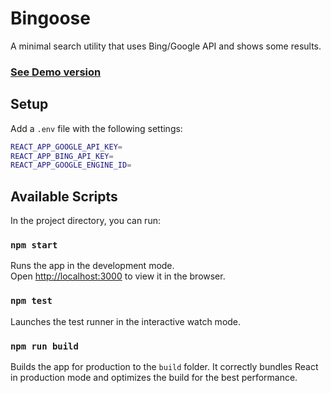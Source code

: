 # Bingoose

A minimal search utility that uses Bing/Google API and shows some results.

### [See Demo version](https://bingoose.vercel.app)

## Setup

Add a `.env` file with the following settings:

```bash
REACT_APP_GOOGLE_API_KEY=
REACT_APP_BING_API_KEY=
REACT_APP_GOOGLE_ENGINE_ID=
```

## Available Scripts

In the project directory, you can run:

### `npm start`

Runs the app in the development mode.\
Open [http://localhost:3000](http://localhost:3000) to view it in the browser.

### `npm test`

Launches the test runner in the interactive watch mode.

### `npm run build`

Builds the app for production to the `build` folder.
It correctly bundles React in production mode and optimizes the build for the best performance.
